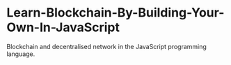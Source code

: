 # Learn-Blockchain-By-Building-Your-Own-In-JavaScript
 Blockchain and decentralised network in the JavaScript programming language.
